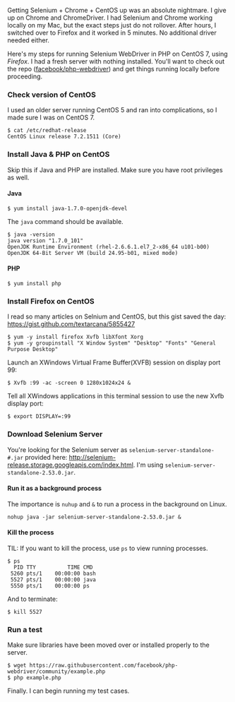 Getting Selenium + Chrome + CentOS up was an absolute nightmare. I give up on Chrome and  ChromeDriver. I had Selenium and Chrome working locally on my Mac, but the exact steps just do not rollover. After hours, I switched over to Firefox and it worked in 5 minutes. No additional driver needed either.

Here's my steps for running Selenium WebDriver in PHP on CentOS 7, using *Firefox*. I had a fresh server with nothing installed. You'll want to check out the repo ([facebook/php-webdriver](https://github.com/facebook/php-webdriver)) and get things running locally before proceeding.

### Check version of CentOS

I used an older server running CentOS 5 and ran into complications, so I made sure I was on CentOS 7.

```
$ cat /etc/redhat-release
CentOS Linux release 7.2.1511 (Core) 
```

### Install Java & PHP on CentOS

Skip this if Java and PHP are installed. Make sure you have root privileges as well.

#### Java

```
$ yum install java-1.7.0-openjdk-devel
```

The `java` command should be available.

```
$ java -version
java version "1.7.0_101"
OpenJDK Runtime Environment (rhel-2.6.6.1.el7_2-x86_64 u101-b00)
OpenJDK 64-Bit Server VM (build 24.95-b01, mixed mode)
```

#### PHP

```
$ yum install php
```

### Install Firefox on CentOS

I read so many articles on Selnium and CentOS, but this gist saved the day: https://gist.github.com/textarcana/5855427

```
$ yum -y install firefox Xvfb libXfont Xorg
$ yum -y groupinstall "X Window System" "Desktop" "Fonts" "General Purpose Desktop"
```

Launch an XWindows Virtual Frame Buffer(XVFB) session on display port 99:

```
$ Xvfb :99 -ac -screen 0 1280x1024x24 &
```

Tell all XWindows applications in this terminal session to use the new Xvfb display port:

```
$ export DISPLAY=:99
```

### Download Selenium Server

You're looking for the Selenium server as `selenium-server-standalone-#.jar` provided here: http://selenium-release.storage.googleapis.com/index.html. I'm using `selenium-server-standalone-2.53.0.jar`.

#### Run it as a background process

The importance is `nuhup` and `&` to run a process in the background on Linux.

```
nohup java -jar selenium-server-standalone-2.53.0.jar &
```

#### Kill the process

TIL: If you want to kill the process, use `ps` to view running processes.

```
$ ps
  PID TTY          TIME CMD
 5260 pts/1    00:00:00 bash
 5527 pts/1    00:00:00 java
 5550 pts/1    00:00:00 ps
```

And to terminate:

```
$ kill 5527
```

### Run a test

Make sure libraries have been moved over or installed properly to the server. 

```
$ wget https://raw.githubusercontent.com/facebook/php-webdriver/community/example.php
$ php example.php
```

Finally. I can begin running my test cases.